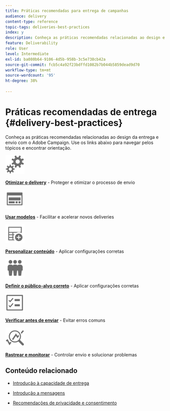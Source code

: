 ```yaml
---
title: Práticas recomendadas para entrega de campanhas
audience: delivery
content-type: reference
topic-tags: deliveries-best-practices
index: y
description: Conheça as práticas recomendadas relacionadas ao design e envio com o Adobe Campaign.
feature: Deliverability
role: User
level: Intermediate
exl-id: ba080b64-9106-4d5b-958b-3c5e738cb42a
source-git-commit: fcb5c4a92f23bdffd1082b7b044b5859dead9d70
workflow-type: tm+mt
source-wordcount: '95'
ht-degree: 38%

---
```


# Práticas recomendadas de entrega {#delivery-best-practices}

Conheça as práticas recomendadas relacionadas ao design da entrega e envio com o Adobe Campaign. Use os links abaixo para navegar pelos tópicos e encontrar orientação.

<img src="assets/do-not-localize/optimize.svg"  width="60px">

**[Otimizar o delivery](optimize-delivery.md)** - Proteger e otimizar o processo de envio

<img src="assets/do-not-localize/design.svg"  width="60px">

**[Usar modelos](use-templates.md)** - Facilitar e acelerar novos deliveries

<img src="assets/do-not-localize/custom.svg"  width="60px">

**[Personalizar conteúdo](design-and-personalize.md)** - Aplicar configurações corretas

<img src="assets/do-not-localize/profiles.svg"  width="60px">

**[Definir o público-alvo correto](define-the-right-audience.md)** - Aplicar configurações corretas

<img src="assets/do-not-localize/start.svg"  width="60px">

**[Verificar antes de enviar](check-before-sending.md)** - Evitar erros comuns

<img src="assets/do-not-localize/troubleshoot.svg"  width="60px">

**[Rastrear e monitorar](track-and-monitor.md)** - Controlar envio e solucionar problemas

## Conteúdo relacionado

* [Introdução à capacidade de entrega](../../sending/using/about-deliverability.md)

* [Introdução a mensagens](../../channels/using/get-started-communication-channels.md)

* [Recomendações de privacidade e consentimento](../../start/using/privacy.md)
